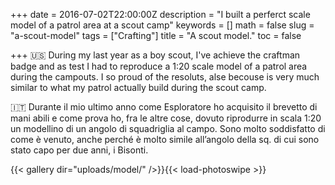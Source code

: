 +++
date = 2016-07-02T22:00:00Z
description = "I built a perferct scale model of a patrol area at a scout camp"
keywords = []
math = false
slug = "a-scout-model"
tags = ["Crafting"]
title = "A scout model."
toc = false

+++
🇺🇸  During my last year as a boy scout, I've achieve the craftman badge and as test I had to reproduce a 1:20 scale model of a patrol area during the campouts. I so proud of the resoluts, alse becouse is very much similar to what my patrol actually build during the scout camp.

🇮🇹 Durante il mio ultimo anno come Esploratore ho acquisito il brevetto di mani abili e come prova ho, fra le altre cose, dovuto riprodurre in scala 1:20 un modellino di un angolo di squadriglia al campo. Sono molto soddisfatto di come è venuto, anche perché è molto simile all’angolo della sq. di cui sono stato capo per due anni, i Bisonti.


{{< gallery dir="uploads/model/" />}}{{< load-photoswipe >}}